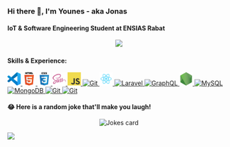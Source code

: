 <!-- ### Hi there 👋 -->

<!--
**Jonas56/Jonas56** is a ✨ _special_ ✨ repository because its `README.md` (this file) appears on your GitHub profile.

Here are some ideas to get you started:

- 🔭 I’m currently working on ...
- 🌱 I’m currently learning ...
- 👯 I’m looking to collaborate on ...
- 🤔 I’m looking for help with ...
- 💬 Ask me about ...
- 📫 How to reach me: ...
- 😄 Pronouns: ...
- ⚡ Fun fact: ...
-->

### Hi there 👋, I'm Younes - aka Jonas

#### IoT & Software Engineering Student at ENSIAS Rabat


<p align=center>
  <img src="https://github-readme-stats.vercel.app/api?username=Jonas56&theme=github_dark&show_icons=true&hide_border=true&count_private=true">
</p>

#### Skills & Experience:

<p align="left">
  <a href="#" title="VSCode">
    <img src="https://raw.githubusercontent.com/github/explore/80688e429a7d4ef2fca1e82350fe8e3517d3494d/topics/visual-studio-code/visual-studio-code.png" alt="VSCode" width="auto" height="30"/>
  </a>
  <a href="#" title="HTML5">
    <img src="https://raw.githubusercontent.com/github/explore/80688e429a7d4ef2fca1e82350fe8e3517d3494d/topics/html/html.png" alt="HTML5" width="auto" height="30"/>
  </a>
   <a href="#" title="CSS3">
    <img src="https://raw.githubusercontent.com/github/explore/80688e429a7d4ef2fca1e82350fe8e3517d3494d/topics/css/css.png" alt="CSS3" width="auto" height="30"/>
  </a>
  <a href="#" title="SASS">
    <img src="https://raw.githubusercontent.com/github/explore/80688e429a7d4ef2fca1e82350fe8e3517d3494d/topics/sass/sass.png" alt="SASS" width="auto" height="30"/>
  </a>
  <a href="#" title="Javascript">
    <img src="https://raw.githubusercontent.com/github/explore/80688e429a7d4ef2fca1e82350fe8e3517d3494d/topics/javascript/javascript.png" alt="Javascript" width="auto" height="30"/>
  </a>
  <a href="#" title="Java">
    <img src="https://upload.wikimedia.org/wikipedia/fr/thumb/2/2e/Java_Logo.svg/550px-Java_Logo.svg.png" alt="Git" width="auto" height="33"/>
  </a>
  <a href="#" title="React">
    <img src="https://raw.githubusercontent.com/github/explore/80688e429a7d4ef2fca1e82350fe8e3517d3494d/topics/react/react.png" alt="React" width="auto" height="30"/>
  </a>
  <a href="#" title="Laravel">
    <img src="https://cdn.worldvectorlogo.com/logos/laravel-2.svg" alt="Laravel" width="auto" height="30"/>
  </a>
  <a href="#" title="GraphQL">
    <img src="https://upload.wikimedia.org/wikipedia/commons/thumb/1/17/GraphQL_Logo.svg/2048px-GraphQL_Logo.svg.png" alt="GraphQL" width="auto" height="30"/>
  </a>
  <a href="#" title="NodeJS">
    <img src="https://raw.githubusercontent.com/github/explore/80688e429a7d4ef2fca1e82350fe8e3517d3494d/topics/nodejs/nodejs.png" alt="NodeJs" width="auto" height="30"/>
  </a>
  <a href="#" title="MySQL">
    <img src="https://download.logo.wine/logo/MySQL/MySQL-Logo.wine.png" alt="MySQL" width="auto" height="30"/>
  </a>
  <a href="#" title="MongoDB">
    <img src="https://www.awelty.fr/medias/images/mongodb.png" alt="MongoDB" width="auto" height="30"/>
  </a>
  <a href="#" title="Git">
    <img src="https://iconape.com/wp-content/png_logo_vector/git-icon.png" alt="Git" width="auto" height="30"/>
  </a>
    <a href="#" title="Docker">
    <img src="https://www.docker.com/sites/default/files/d8/2019-07/vertical-logo-monochromatic.png" alt="Git" width="auto" height="30"/>
  </a>
</p>

<!-- ![GitHub streak stats](https://github-readme-streak-stats.herokuapp.com/?user=Jonas56)   -->

#### 😂 Here is a random joke that'll make you laugh!
<p align="center">
  <img src="https://readme-jokes.vercel.app/api" alt="Jokes card">
</p>

<!-- <br> -->

<!-- ![Hits](https://hitcounter.pythonanywhere.com/count/tag.svg?url=https://github.com/Tanu-N-Prabhu/Python) -->

<!-- ![Profile views](https://gpvc.arturio.dev/Jonas56)   -->
![](https://hit.yhype.me/github/profile?user_id=63699364)
<!-- ![Profile Views](https://komarev.com/ghpvc/?username=your-github-username) -->

